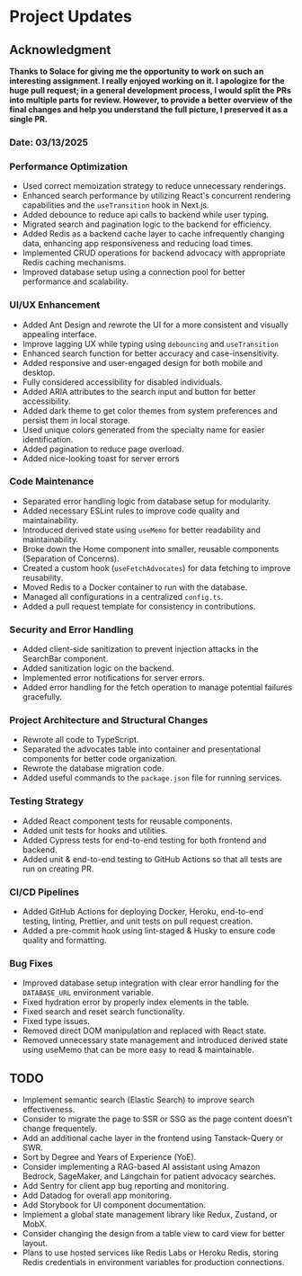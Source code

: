 # Project Updates

## Acknowledgment

**Thanks to Solace for giving me the opportunity to work on such an interesting assignment. I really enjoyed working on it. I apologize for the huge pull request; in a general development process, I would split the PRs into multiple parts for review. However, to provide a better overview of the final changes and help you understand the full picture, I preserved it as a single PR.**

### Date: 03/13/2025

### Performance Optimization

- Used correct memoization strategy to reduce unnecessary renderings.
- Enhanced search performance by utilizing React's concurrent rendering capabilities and the `useTransition` hook in Next.js.
- Added debounce to reduce api calls to backend while user typing.
- Migrated search and pagination logic to the backend for efficiency.
- Added Redis as a backend cache layer to cache infrequently changing data, enhancing app responsiveness and reducing load times.
- Implemented CRUD operations for backend advocacy with appropriate Redis caching mechanisms.
- Improved database setup using a connection pool for better performance and scalability.

### UI/UX Enhancement

- Added Ant Design and rewrote the UI for a more consistent and visually appealing interface.
- Improve lagging UX while typing using `debouncing` and `useTransition`
- Enhanced search function for better accuracy and case-insensitivity.
- Added responsive and user-engaged design for both mobile and desktop.
- Fully considered accessibility for disabled individuals.
- Added ARIA attributes to the search input and button for better accessibility.
- Added dark theme to get color themes from system preferences and persist them in local storage.
- Used unique colors generated from the specialty name for easier identification.
- Added pagination to reduce page overload.
- Added nice-looking toast for server errors

### Code Maintenance

- Separated error handling logic from database setup for modularity.
- Added necessary ESLint rules to improve code quality and maintainability.
- Introduced derived state using `useMemo` for better readability and maintainability.
- Broke down the Home component into smaller, reusable components (Separation of Concerns).
- Created a custom hook (`useFetchAdvocates`) for data fetching to improve reusability.
- Moved Redis to a Docker container to run with the database.
- Managed all configurations in a centralized `config.ts`.
- Added a pull request template for consistency in contributions.

### Security and Error Handling

- Added client-side sanitization to prevent injection attacks in the SearchBar component.
- Added sanitization logic on the backend.
- Implemented error notifications for server errors.
- Added error handling for the fetch operation to manage potential failures gracefully.

### Project Architecture and Structural Changes

- Rewrote all code to TypeScript.
- Separated the advocates table into container and presentational components for better code organization.
- Rewrote the database migration code.
- Added useful commands to the `package.json` file for running services.

### Testing Strategy

- Added React component tests for reusable components.
- Added unit tests for hooks and utilities.
- Added Cypress tests for end-to-end testing for both frontend and backend.
- Added unit & end-to-end testing to GitHub Actions so that all tests are run on creating PR.

### CI/CD Pipelines

- Added GitHub Actions for deploying Docker, Heroku, end-to-end testing, linting, Prettier, and unit tests on pull request creation.
- Added a pre-commit hook using lint-staged & Husky to ensure code quality and formatting.

### Bug Fixes

- Improved database setup integration with clear error handling for the `DATABASE_URL` environment variable.
- Fixed hydration error by properly index elements in the table.
- Fixed search and reset search functionality.
- Fixed type issues.
- Removed direct DOM manipulation and replaced with React state.
- Removed unnecessary state management and introduced derived state using useMemo that can be more easy to read & maintainable.

## TODO

- Implement semantic search (Elastic Search) to improve search effectiveness.
- Consider to migrate the page to SSR or SSG as the page content doesn't change frequentely.
- Add an additional cache layer in the frontend using Tanstack-Query or SWR.
- Sort by Degree and Years of Experience (YoE).
- Consider implementing a RAG-based AI assistant using Amazon Bedrock, SageMaker, and Langchain for patient advocacy searches.
- Add Sentry for client app bug reporting and monitoring.
- Add Datadog for overall app monitoring.
- Add Storybook for UI component documentation.
- Implement a global state management library like Redux, Zustand, or MobX.
- Consider changing the design from a table view to card view for better layout.
- Plans to use hosted services like Redis Labs or Heroku Redis, storing Redis credentials in environment variables for production connections.
